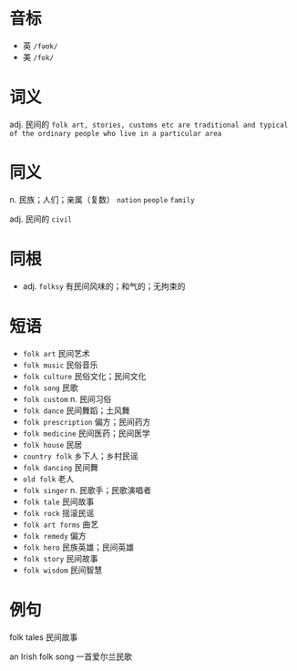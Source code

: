 # 音标

- 英 `/fəʊk/`
- 美 `/fok/`

# 词义

adj. 民间的
`folk art, stories, customs etc are traditional and typical of the ordinary people who live in a particular area`

# 同义

n. 民族；人们；亲属（复数）
`nation` `people` `family`

adj. 民间的
`civil`

# 同根

- adj. `folksy` 有民间风味的；和气的；无拘束的

# 短语

- `folk art` 民间艺术
- `folk music` 民俗音乐
- `folk culture` 民俗文化；民间文化
- `folk song` 民歌
- `folk custom` n. 民间习俗
- `folk dance` 民间舞蹈；土风舞
- `folk prescription` 偏方；民间药方
- `folk medicine` 民间医药；民间医学
- `folk house` 民居
- `country folk` 乡下人；乡村民谣
- `folk dancing` 民间舞
- `old folk` 老人
- `folk singer` n. 民歌手；民歌演唱者
- `folk tale` 民间故事
- `folk rock` 摇滚民谣
- `folk art forms` 曲艺
- `folk remedy` 偏方
- `folk hero` 民族英雄；民间英雄
- `folk story` 民间故事
- `folk wisdom` 民间智慧

# 例句

folk tales
民间故事

an Irish folk song
一首爱尔兰民歌


